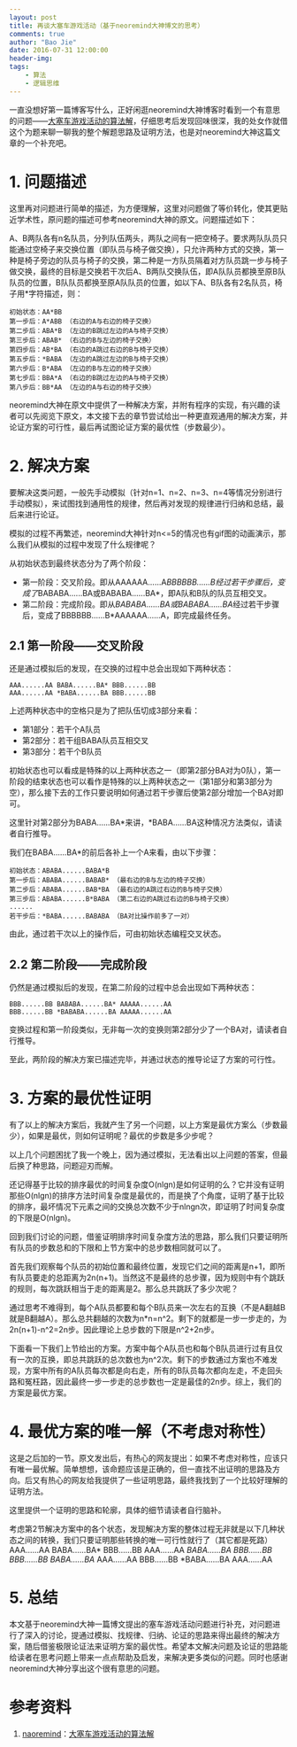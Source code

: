 ```yaml
---
layout: post
title: 再谈大塞车游戏活动（基于neoremind大神博文的思考）
comments: true
author: "Bao Jie"
date: 2016-07-31 12:00:00
header-img: 
tags:
    - 算法
    - 逻辑思维
---
```


一直没想好第一篇博客写什么，正好闲逛neoremind大神博客时看到一个有意思的问题——[大塞车游戏活动的算法解](http://neoremind.com/2016/07/%E5%A4%A7%E5%A1%9E%E8%BD%A6%E6%B8%B8%E6%88%8F%E6%B4%BB%E5%8A%A8%E7%9A%84%E7%AE%97%E6%B3%95%E8%A7%A3/)，仔细思考后发现回味很深，我的处女作就借这个为题来聊一聊我的整个解题思路及证明方法，也是对neoremind大神这篇文章的一个补充吧。

# 1. 问题描述

这里再对问题进行简单的描述，为方便理解，这里对问题做了等价转化，使其更贴近学术性，原问题的描述可参考neoremind大神的原文。问题描述如下：

A、B两队各有n名队员，分列队伍两头，两队之间有一把空椅子。要求两队队员只能通过空椅子来交换位置（即队员与椅子做交换），只允许两种方式的交换，第一种是椅子旁边的队员与椅子的交换，第二种是一方队员隔着对方队员跳一步与椅子做交换，最终的目标是交换若干次后A、B两队交换队伍，即A队队员都换至原B队队员的位置，B队队员都换至原A队队员的位置，如以下A、B队各有2名队员，椅子用*字符描述，则：

    初始状态：AA*BB
    第一步后：A*ABB （右边的A与右边的椅子交换）
    第二步后：ABA*B （左边的B跳过左边的A与椅子交换）
    第三步后：ABAB* （右边的B与左边的椅子交换）
    第四步后：AB*BA （右边的A跳过右边的B与椅子交换）
    第五步后：*BABA （左边的A跳过左边的B与椅子交换）
    第六步后：B*ABA （左边的B与左边的椅子交换）
    第七步后：BBA*A （右边的B跳过左边的A与椅子交换）
    第八步后：BB*AA （左边的A与右边的椅子交换）

neoremind大神在原文中提供了一种解决方案，并附有程序的实现，有兴趣的读者可以先阅览下原文，本文接下去的章节尝试给出一种更直观通用的解决方案，并论证方案的可行性，最后再试图论证方案的最优性（步数最少）。

# 2. 解决方案

要解决这类问题，一般先手动模拟（针对n=1、n=2、n=3、n=4等情况分别进行手动模拟），来试图找到通用性的规律，然后再对发现的规律进行归纳和总结，最后来进行论证。

模拟的过程不再繁述，neoremind大神针对n<=5的情况也有gif图的动画演示，那么我们从模拟的过程中发现了什么规律呢？

从初始状态到最终状态分为了两个阶段：

*   第一阶段：交叉阶段。即从AAAAAA......A*BBBBBB......B经过若干步骤后，变成了*BABABA......BA或BABABA......BA*，即A队和B队的队员互相交叉。
*   第二阶段：完成阶段。即从*BABABA......BA或BABABA......BA*经过若干步骤后，变成了BBBBBB......B*AAAAAA......A，即完成最终任务。

## 2.1 第一阶段——交叉阶段

还是通过模拟后的发现，在交换的过程中总会出现如下两种状态：

    AAA......AA BABA......BA* BBB......BB
    AAA......AA *BABA......BA BBB......BB

上述两种状态中的空格只是为了把队伍切成3部分来看：

*   第1部分：若干个A队员
*   第2部分：若干组BABA队员互相交叉
*   第3部分：若干个B队员

初始状态也可以看成是特殊的以上两种状态之一（即第2部分BA对为0队），第一阶段的结束状态也可以看作是特殊的以上两种状态之一（第1部分和第3部分为空），那么接下去的工作只要说明如何通过若干步骤后使第2部分增加一个BA对即可。

这里针对第2部分为BABA......BA*来讲，*BABA......BA这种情况方法类似，请读者自行推导。

我们在BABA......BA*的前后各补上一个A来看，由以下步骤：

    初始状态：ABABA......BABA*B
    第一步后：ABABA......BABAB* （最右边的B与左边的椅子交换）
    第二步后：ABABA......BAB*BA （最右边的A跳过右边的B与椅子交换）
    第三步后：ABABA......B*BABA （第二右边的A跳过右边的B与椅子交换）
    ......
    若干步后：*BABA......BABABA （BA对比操作前多了一对）

由此，通过若干次以上的操作后，可由初始状态编程交叉状态。

## 2.2 第二阶段——完成阶段

仍然是通过模拟后的发现，在第二阶段的过程中总会出现如下两种状态：

    BBB......BB BABABA......BA* AAAAA......AA
    BBB......BB *BABABA......BA AAAAA......AA

变换过程和第一阶段类似，无非每一次的变换则第2部分少了一个BA对，请读者自行推导。

至此，两阶段的解决方案已描述完毕，并通过状态的推导论证了方案的可行性。

# 3. 方案的最优性证明

有了以上的解决方案后，我就产生了另一个问题，以上方案是最优方案么（步数最少），如果是最优，则如何证明呢？最优的步数是多少步呢？

以上几个问题困扰了我一个晚上，因为通过模拟，无法看出以上问题的答案，但最后换了种思路，问题迎刃而解。

还记得基于比较的排序最优的时间复杂度O(nlgn)是如何证明的么？它并没有证明那些O(nlgn)的排序方法时间复杂度是最优的，而是换了个角度，证明了基于比较的排序，最坏情况下元素之间的交换总次数不少于nlngn次，即证明了时间复杂度的下限是O(nlgn)。

回到我们讨论的问题，借鉴证明排序时间复杂度方法的思路，那么我们只要证明所有队员的步数总和的下限和上节方案中的总步数相同就可以了。

首先我们观察每个队员的初始位置和最终位置，发现它们之间的距离是n+1，即所有队员要走的总距离为2n(n+1)。当然这不是最终的总步骤，因为规则中有个跳跃的规则，每次跳跃相当于走的距离是2。那么总共跳跃了多少次呢？

通过思考不难得到，每个A队员都要和每个B队员来一次左右的互换（不是A翻越B就是B翻越A）。那么总共翻越的次数为n*n=n^2。剩下的就都是一步一步走的，为2n(n+1)-n^2=2n步。因此理论上总步数的下限是n^2+2n步。

下面看一下我们上节给出的方案。方案中每个A队员也和每个B队员进行过有且仅有一次的互换，即总共跳跃的总次数也为n^2次。剩下的步数通过方案也不难发现，方案中所有的A队员每次都是向右走，所有的B队员每次都向左走，不走回头路和冤枉路，因此最终一步一步走的总步数也一定是最佳的2n步。综上，我们的方案是最优方案。

# 4. 最优方案的唯一解（不考虑对称性）

这是之后加的一节。原文发出后，有热心的网友提出：如果不考虑对称性，应该只有唯一最优解。简单想想，该命题应该是正确的，但一直找不出证明的思路及方向。后又有热心的网友给我提供了一些证明思路，最终我找到了一个比较好理解的证明方法。

这里提供一个证明的思路和轮廓，具体的细节请读者自行脑补。

考虑第2节解决方案中的各个状态，发现解决方案的整体过程无非就是以下几种状态之间的转换，我们只要证明那些转换的唯一可行性就行了（其它都是死路）
   AAA......AA BABA......BA* BBB......BB
   AAA......AA *BABA......BA BBB......BB
   BBB......BB BABA......BA* AAA......AA
   BBB......BB *BABA......BA AAA......AA

# 5. 总结

本文基于neoremind大神一篇博文提出的塞车游戏活动问题进行补充，对问题进行了深入的讨论，提通过模拟、找规律、归纳、论证的思路来得出最终的解决方案，随后借鉴极限论证法来证明方案的最优性。希望本文解决问题及论证的思路能给读者在思考问题上带来一点点帮助及启发，来解决更多类似的问题。同时也感谢neoremind大神分享出这个很有意思的问题。

# 参考资料
1. [naoremind](http://neoremind.com/)：[大塞车游戏活动的算法解](http://neoremind.com/2016/07/%E5%A4%A7%E5%A1%9E%E8%BD%A6%E6%B8%B8%E6%88%8F%E6%B4%BB%E5%8A%A8%E7%9A%84%E7%AE%97%E6%B3%95%E8%A7%A3/)
